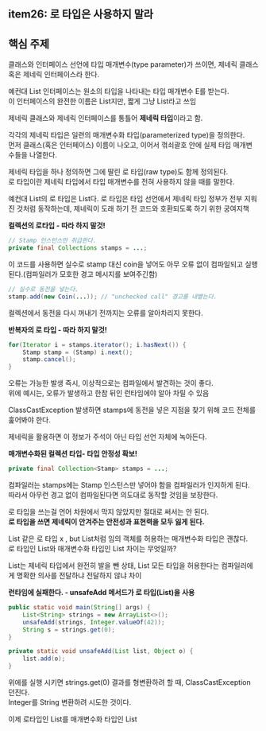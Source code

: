 ## item26: 로 타입은 사용하지 말라

## **핵심 주제**

클래스와 인터페이스 선언에 타입 매개변수(type parameter)가 쓰이면, 제네릭 클래스 혹은 제네릭 인터페이스라 한다.

예컨대 List 인터페이스는 원소의 타입을 나타내는 타입 매개변수 E를 받는다. <br/>
이 인터페이스의 완전한 이름은 List<E>지만, 짧게 그냥 List라고 쓰임

제네릭 클래스와 제네릭 인터페이스를 통틀어 **제네릭 타입**이라고 함.

각각의 제네릭 타입은 일련의 매개변수화 타입(parameterized type)을 정의한다.<br/>
먼저 클래스(혹은 인터페이스) 이름이 나오고, 이어서 꺾쇠괄호 안에 실제 타입 매개변수들을 나열한다.

제네릭 타입을 하나 정의하면 그에 딸린 로 타입(raw type)도 함께 정의된다. <br/>
로 타입이란 제네릭 타입에서 타입 매개변수를 전혀 사용하지 않을 때를 말한다. 

예컨대 List<E>의 로 타입은 List다. 로 타입은 타입 선언에서 제네릭 타입 정부가 전부 지워진 것처럼 동작하는데, 제네릭이 도래 하기 전 코드와 호환되도록 하기 위한 궁여지책

**컬렉션의 로타입 - 따라 하지 말것!**
```java
// Stamp 인스턴스만 취급한다.
private final Collections stamps = ...;
```

이 코드를 사용하면 실수로 stamp 대신 coin을 넣어도 아무 오류 없이 컴파일되고 실행된다.(컴파일러가 모호한 경고 메시지를 보여주긴함)

```java
// 실수로 동전을 넣는다. 
stamp.add(new Coin(...)); // "unchecked call" 경고를 내뱉는다. 
```

컬렉션에서 동전을 다시 꺼내기 전까지는 오류를 알아차리지 못한다.

**반복자의 로 타입 - 따라 하지 말것!**
```java
for(Iterator i = stamps.iterator(); i.hasNext()) {
    Stamp stamp = (Stamp) i.next();
    stamp.cancel();
}
```

오류는 가능한 발생 즉시, 이상적으로는 컴파일에서 발견하는 것이 좋다. <br/> 
위에 예시는, 오류가 발생하고 한참 뒤인 런타임에야 알아 차릴 수 있음 <br/>

ClassCastException 발생하면 stamps에 동전을 넣은 지점을 찾기 위해 코드 전체를 훑어봐야 한다.

제네릭을 활용하면 이 정보가 주석이 아닌 타입 선언 자체에 녹아든다.

**매개변수화된 컬렉션 타입- 타입 안정성 확보!**
```java
private final Collection<Stamp> stamps = ...;
```

컴파일러는 stamps에는 Stamp 인스턴스만 넣어야 함을 컴파일러가 인지하게 된다. <br/>
따라서 아무런 경고 없이 컴파일된다면 의도대로 동작할 것임을 보장한다.

로 타입을 쓰는걸 언어 차원에서 막지 않았지만 절대로 써서는 안 된다. <br/>
**로 타입을 쓰면 제네릭이 안겨주는 안전성과 표현력을 모두 잃게 된다.**

List 같은 로 타입 x , but List<Object>처럼 임의 객체를 허용하는 매개변수화 타입은 괜찮다. <br/>
로 타입인 List와 매개변수화 타입인 List<Object> 차이는 무엇일까?

List는 제네릭 타입에서 완전히 발을 뺀 상태, List<Object> 모든 타입을 허용한다는 컴파일러에게 명확한 의사를 전달하냐 전달하지 않냐 차이

**런타임에 실패한다. - unsafeAdd 메서드가 로 타입(List)을 사용**
```java
public static void main(String[] args) {
    List<String> strings = new ArrayList<>();
    unsafeAdd(strings, Integer.valueOf(42));
    String s = strings.get(0);
}

private static void unsafeAdd(List list, Object o) {
    list.add(o);
}
```

위에를 실행 시키면 strings.get(0) 결과를 형변환하려 할 때, ClassCastException 던진다. <br/>
Integer를 String 변환하려 시도한 것이다.

이제 로타입인 List를 매개변수화 타입인 List<Object>로 바꾼 다음 컴파일 

오류메세지 출력되며, 컴파일 조차 되지 않음.

**잘못된 예- 모르는 타입의 원소도 받는 로타입을 사용했다.**
```java
static int numElementInCommon(Set s1, Set s2) {
    int result = 0;
    for (Object o1 : s1) 
        if(s2.contains(o1)) result++;
    return result;
}
```

이 메서드는 동작은 하지만, 로 타입을 사용해 안전하지 않다. 따라서 비한정적 와일드카드 타입을 대신 사용하는게 좋다.

제네릭 타입을 쓰고 싶지만 실제 타입 매개변수가 무엇인지 신경 쓰고 싶지 않다면 물음표(?) 사용하자.

애컨대 제네릭 타입인 Set<E>의 비한정적 와일드카드 타입은 Set<?> 다.

**비한정적 와일드카드 타입을 사용하라. - 타입 안전하며 유연하다.**
```java
static int numElementInCommon(Set<?> s1, Set<?> s2) { ... }
```

비한정적 와일드 카드 타입인 Set<?>와 로 타입인 Set의 차이 무엇?<br/>
와일드카드 타입은 안전, 로타입은 안전하지 않음.

로타입 컬레션에는 아무 원소나 넣을 수 있으니 타입 불변식을 훼손하기 쉬움.

반면, Collection<?> (null외에는) 어떤 원소도 넣을 수 없다.


**class 리터럴에는 로 타입을 써야 한다.**

자바 명세는 class 리터럴에 매개변수화 타입을 사용하지 못하게 했다.

List.class, String[].class, int.class는 허용하고 List<String>.class와 List<?>.class는 허용하지 않는다.

**로 타입을 써도 좋은 예 - instanceof 연산자**
```java
if (o instanceof Set) {
    Set<?> s = (Set<?>) o;
    ...
}
```

